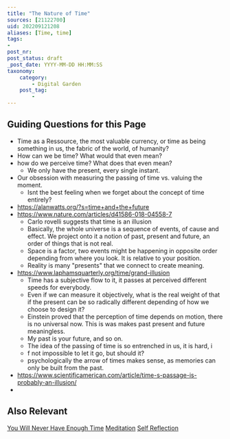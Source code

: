 ```yaml
---
title: "The Nature of Time"
sources: [21122700]
uid: 202209121208
aliases: [Time, time]
tags:
-
post_nr:
post_status: draft
_post_date: YYYY-MM-DD HH:MM:SS
taxonomy:
    category:
        - Digital Garden
    post_tag:
        -
---
```


## Guiding Questions for this Page
- Time as a Ressource, the most valuable currency, or time as being something in us, the fabric of the world, of humanity?
- How can we be time? What would that even mean?
- how do we perceive time? What does that even mean?
	- We only have the present, every single instant.
- Our obsession with measuring the passing of time vs. valuing the moment.
	- Isnt the best feeling when we forget about the concept of time entirely?
- https://alanwatts.org/?s=time+and+the+future
- https://www.nature.com/articles/d41586-018-04558-7
	- Carlo rovelli suggests that time is an illusion
	- Basically, the whole universe is a sequence of events, of cause and effect. We project onto it a notion of past, present and future, an order of things that is not real.
	- Space is a factor, two events might be happening in opposite order depending from where you look. It is relative to your position.
	- Reality is many "presents" that we connect to create meaning.
- https://www.laphamsquarterly.org/time/grand-illusion
	- Time has a subjective flow to it, it passes at perceived different speeds for everybody.
	- Even if we can measure it objectively, what is the real weight of that if the present can be so radically different depending of how we choose to design it?
	- Einstein proved that the perception of time depends on motion, there is no universal now. This is was makes past present and future meaningless.
	- My past is your future, and so on.
	- The idea of the passing of time is so entrenched in us, it is hard, i
	- f not impossible to let it go, but should it?
	- psychologically the arrow of times makes sense, as memories can only be built from the past.
- https://www.scientificamerican.com/article/time-s-passage-is-probably-an-illusion/
- 


## Also Relevant
[You Will Never Have Enough Time](enough-time.md)
[Meditation](../Postdrafts/the-practice-of-paying-attention.md)
[Self Reflection](../Temp/self-reflection.md)
